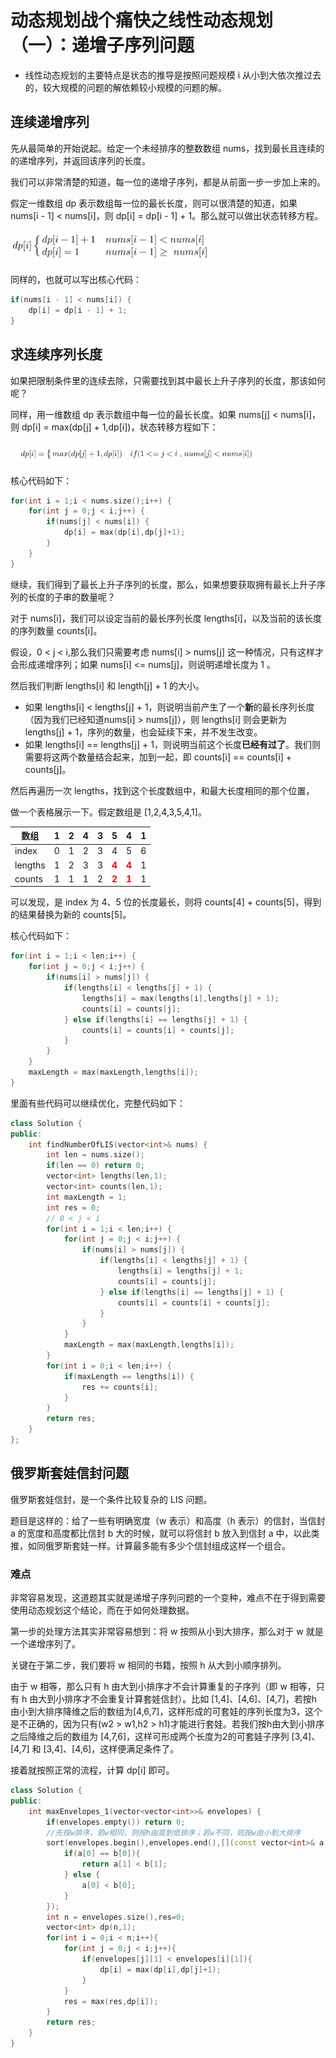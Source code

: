 # 动态规划战个痛快之线性动态规划（一）：递增子序列问题

* 线性动态规划的主要特点是状态的推导是按照问题规模 i 从小到大依次推过去的，较大规模的问题的解依赖较小规模的问题的解。


<!--这里有几种典型的例题：
* 最长上升子序列(LIS):Longest IncreasingSubsequence
* 最长连续序列(LCS):Longest Consecutive Sequence
* 最长连续递增序列(LCIS):Longest Continuous Increasing Subsequence
* 最长公共子序列(LCS): Longest Common Subsequence

-->


## 连续递增序列
先从最简单的开始说起。给定一个未经排序的整数数组 nums，找到最长且连续的的递增序列，并返回该序列的长度。

我们可以非常清楚的知道，每一位的递增子序列，都是从前面一步一步加上来的。

假定一维数组 dp 表示数组每一位的最长长度，则可以很清楚的知道，如果 nums[i - 1] < nums[i]，则 dp[i] = dp[i - 1] + 1。那么就可以做出状态转移方程。

![](https://github.com/BiBoyang/Algorithm_Rex/blob/master/Image/leetcode_0674_00.png?raw=true)

同样的，也就可以写出核心代码：
```C++
if(nums[i - 1] < nums[i]) {
    dp[i] = dp[i - 1] + 1;
}
```


## 求连续序列长度

如果把限制条件里的连续去除，只需要找到其中最长上升子序列的长度，那该如何呢？

同样，用一维数组 dp 表示数组中每一位的最长长度。如果 nums[j] < nums[i]，则
dp[i] = max(dp[j] + 1,dp[i])，状态转移方程如下：

![](https://github.com/BiBoyang/Algorithm_Rex/blob/master/Image/leetcode_0300.png?raw=true)

核心代码如下：
```C++
for(int i = 1;i < nums.size();i++) {
    for(int j = 0;j < i;j++) {
        if(nums[j] < nums[i]) {
            dp[i] = max(dp[i],dp[j]+1);
        }
    }
}
```

继续，我们得到了最长上升子序列的长度，那么，如果想要获取拥有最长上升子序列的长度的子串的数量呢？

对于 nums[i]，我们可以设定当前的最长序列长度 lengths[i]，以及当前的该长度的序列数量 counts[i]。

假设，0 < j < i,那么我们只需要考虑 nums[i] > nums[j] 这一种情况，只有这样才会形成递增序列；如果 nums[i] <= nums[j]，则说明递增长度为 1 。

然后我们判断 lengths[i] 和 length[j] + 1 的大小。
* 如果 lengths[i] < lengths[j] + 1，则说明当前产生了一个**新**的最长序列长度（因为我们已经知道nums[i] > nums[j]），则 lengths[i] 则会更新为 lengths[j] + 1，序列的数量，也会延续下来，并不发生改变。
* 如果 lengths[i] == lengths[j] + 1，则说明当前这个长度**已经有过了**。我们则需要将这两个数量结合起来，加到一起，即 counts[i] == counts[i] + counts[j]。

然后再遍历一次 lengths，找到这个长度数组中，和最大长度相同的那个位置，

做一个表格展示一下。假定数组是 [1,2,4,3,5,4,1]。


| 数组  | 1  | 2  | 4  |  3 |  5 | 4  |  1 |
|---|---|---|---|---|---|---|---|
| index  | 0  | 1  | 2  | 3  | 4  | 5  | 6  |
| lengths  | 1  | 2  | 3  | 3  |  <font color=#FF0000 >**4**</font> |  <font color=#FF0000 >**4**</font> |  1 |
| counts  | 1  |  1 |  1 | 2  |  <font color=#FF0000 >**2**</font> |  <font color=#FF0000 >**1**</font> |  1 |

可以发现，是 index 为 4、5 位的长度最长，则将 counts[4] + counts[5]，得到的结果替换为新的 counts[5]。

核心代码如下：
```C++
for(int i = 1;i < len;i++) {
    for(int j = 0;j < i;j++) {
        if(nums[i] > nums[j]) {
            if(lengths[i] < lengths[j] + 1) {
                lengths[i] = max(lengths[i],lengths[j] + 1);
                counts[i] = counts[j];
            } else if(lengths[i] == lengths[j] + 1) {
                counts[i] = counts[i] + counts[j];
            }
        }
    }
    maxLength = max(maxLength,lengths[i]);
}
```

里面有些代码可以继续优化，完整代码如下：

```C++
class Solution {
public:
    int findNumberOfLIS(vector<int>& nums) {
        int len = nums.size();
        if(len == 0) return 0;
        vector<int> lengths(len,1);
        vector<int> counts(len,1);
        int maxLength = 1;
        int res = 0;
        // 0 < j < i
        for(int i = 1;i < len;i++) {
            for(int j = 0;j < i;j++) {
                if(nums[i] > nums[j]) {
                    if(lengths[i] < lengths[j] + 1) {
                        lengths[i] = lengths[j] + 1;
                        counts[i] = counts[j];
                    } else if(lengths[i] == lengths[j] + 1) {
                        counts[i] = counts[i] + counts[j];
                    }
                }
            }
            maxLength = max(maxLength,lengths[i]);
        }
        for(int i = 0;i < len;i++) {
            if(maxLength == lengths[i]) {
                res += counts[i];
            }
        }
        return res;
    }
};
```

## 俄罗斯套娃信封问题
俄罗斯套娃信封，是一个条件比较复杂的 LIS 问题。

题目是这样的：给了一些有明确宽度（w 表示）和高度（h 表示）的信封，当信封 a 的宽度和高度都比信封 b 大的时候，就可以将信封 b 放入到信封 a 中，以此类推，如同俄罗斯套娃一样。计算最多能有多少个信封组成这样一个组合。

### 难点

非常容易发现，这道题其实就是递增子序列问题的一个变种，难点不在于得到需要使用动态规划这个结论，而在于如何处理数据。

第一步的处理方法其实非常容易想到：将 w 按照从小到大排序，那么对于 w 就是一个递增序列了。

关键在于第二步，我们要将 w 相同的书籍，按照 h 从大到小顺序排列。

由于 w 相等，那么只有 h 由大到小排序才不会计算重复的子序列（即 w 相等，只有 h 由大到小排序才不会重复计算套娃信封）。比如 [1,4]、[4,6]、[4,7]，若按h由小到大排序降维之后的数组为[4,6,7]，这样形成的可套娃的序列长度为3，这个是不正确的，因为只有(w2 > w1,h2 > h1)才能进行套娃。若我们按h由大到小排序之后降维之后的数组为 [4,7,6]，这样可形成两个长度为2的可套娃子序列 [3,4]、[4,7] 和 [3,4]、[4,6]，这样便满足条件了。

接着就按照正常的流程，计算 dp[i] 即可。

```C++
class Solution {
public:
    int maxEnvelopes_1(vector<vector<int>>& envelopes) {
        if(envelopes.empty()) return 0;
        //先按w排序，若w相同，则按h由高到低排序；若w不同，则按w由小到大排序
        sort(envelopes.begin(),envelopes.end(),[](const vector<int>& a,const vector<int>& b){
            if(a[0] == b[0]){
                return a[1] < b[1];
            } else {
                a[0] < b[0];
            }
        });
        int n = envelopes.size(),res=0;
        vector<int> dp(n,1);
        for(int i = 0;i < n;i++){
            for(int j = 0;j < i;j++){
                if(envelopes[j][1] < envelopes[i][1]){
                    dp[i] = max(dp[i],dp[j]+1);
                }
            }
            res = max(res,dp[i]);
        }
        return res;
    }
}
```
